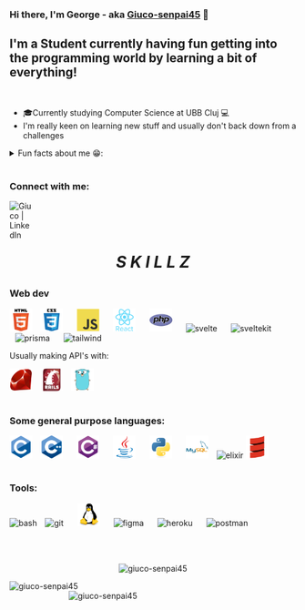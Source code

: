 ### Hi there, I'm George - aka [Giuco-senpai45][dummy] 👋

## I'm a Student currently having fun getting into the programming world by learning a bit of everything!

<br/>

- 🎓Currently studying Computer Science at UBB Cluj 💻
- I'm really keen on learning new stuff and usually don't back down from a challenges
<details>
    <summary>Fun facts about me 😁:</summary>
    <ul>
    <li>I love drawing 🎨 and singing 🎤</li>
    <li>I play basketball 🏀</li>
    <li><a href="https://myanimelist.net/profile/Giuco"><i>I also watch a lot of anime (shh)</i></a></li>
</details>

<br/>

### Connect with me:

<!-- [<img align="left" alt="Giuco | Twitter" width="22px" src="https://cdn.jsdelivr.net/npm/simple-icons@v3/icons/twitter.svg" />][twitter] -->

[<img align="left" alt="Giuco | LinkedIn" width="40px" src="https://cdn.jsdelivr.net/npm/simple-icons@v3/icons/linkedin.svg" />][linkedin]

<br />
<br />
<br />

# <p align="center"><b><i>S K I L L Z</i></b></p>

### <b>Web dev</b>

<p align="left">
  <a> <img src="https://raw.githubusercontent.com/devicons/devicon/master/icons/html5/html5-original-wordmark.svg" alt="html5" width="40" height="40"/> </a>
  <a style="padding:10px"> <img src="https://raw.githubusercontent.com/devicons/devicon/master/icons/css3/css3-original-wordmark.svg" alt="css3" width="40" height="40"/> </a>
  <a style="padding:10px"> <img src="https://raw.githubusercontent.com/devicons/devicon/master/icons/javascript/javascript-original.svg" alt="javascript" width="40" height="40"/> </a>
  <a style="padding:10px"> <img src="https://raw.githubusercontent.com/devicons/devicon/master/icons/react/react-original-wordmark.svg" alt="react" width="40" height="40"/> </a>
  <a style="padding:10px"> <img src="https://raw.githubusercontent.com/devicons/devicon/master/icons/php/php-original.svg" alt="php" width="40" height="40"/> </a>
  <!-- <a style="padding:10px"> <img src="https://www.chartjs.org/media/logo-title.svg" alt="chartjs" width="40" height="40"/> </a>  -->
  <a style="padding:10px"> <img src="https://upload.wikimedia.org/wikipedia/commons/1/1b/Svelte_Logo.svg" alt="svelte" width="40" height="40"/>
  <a style="padding:10px"> <img src="https://upload.vectorlogo.zone/logos/sveltetechnology/images/0432c913-c466-4470-b0e4-d480ed887160.svg" alt="sveltekit" width="80" height="40"/>
  <a style="padding:10px"> <img src="https://vectorwiki.com/images/SIGDY__prisma.svg" alt="prisma" width="40" height="40"/>
  </a>
  <a style="padding:10px"> <img src="https://www.vectorlogo.zone/logos/tailwindcss/tailwindcss-icon.svg" alt="tailwind" width="40" height="40"/> </a>
  <!-- <a href="https://getbootstrap.com" target="_blank"> <img src="https://raw.githubusercontent.com/devicons/devicon/master/icons/bootstrap/bootstrap-plain-wordmark.svg" alt="bootstrap" width="40" height="40"/> </a> -->
  <p> Usually making API's with:</p>
  <div align="left">
    <a> <img src="https://raw.githubusercontent.com/devicons/devicon/master/icons/ruby/ruby-original.svg" alt="ruby" width="40" height="40"/> </a>
    <a style="padding:10px"> <img src="https://raw.githubusercontent.com/devicons/devicon/master/icons/rails/rails-original-wordmark.svg" alt="rails" width="40" height="40"/> </a>
    <a href="https://golang.org" target="_blank" rel="noreferrer"> <img src="https://raw.githubusercontent.com/devicons/devicon/master/icons/go/go-original.svg" alt="go" width="40" height="40"/> </a>
  </div>
</p>

#

### <b>Some general purpose languages:</b>

<p align="left">
    <a> <img src="https://raw.githubusercontent.com/devicons/devicon/master/icons/c/c-original.svg" alt="c" width="40" height="40"/> </a>
    <a style="padding:10px"> <img src="https://raw.githubusercontent.com/devicons/devicon/master/icons/cplusplus/cplusplus-original.svg" alt="cplusplus" width="40" height="40"/> </a>
    <a style="padding:10px"> <img src="https://raw.githubusercontent.com/devicons/devicon/master/icons/csharp/csharp-original.svg" alt="csharp" width="40" height="40"/> </a>
    <a style="padding:10px"> <img src="https://raw.githubusercontent.com/devicons/devicon/master/icons/java/java-original.svg" alt="java" width="40" height="40"/> </a>
    <a style="padding:10px"> <img src="https://raw.githubusercontent.com/devicons/devicon/master/icons/python/python-original.svg" alt="python" width="40" height="40"/> </a>
    <a style="padding:10px"> <img src="https://raw.githubusercontent.com/devicons/devicon/master/icons/mysql/mysql-original-wordmark.svg" alt="mysql" width="40" height="40"/> </a>
    <a> <img src="https://www.vectorlogo.zone/logos/elixir-lang/elixir-lang-icon.svg" alt="elixir" width="40" height="40"/> </a>
    <a href="https://www.scala-lang.org" target="_blank" rel="noreferrer"> <img src="https://raw.githubusercontent.com/devicons/devicon/master/icons/scala/scala-original.svg" alt="scala" width="40" height="40"/> </a>
    <!-- <a style="padding:10px"> <img src="https://www.vectorlogo.zone/logos/kotlinlang/kotlinlang-icon.svg" alt="kotlin" width="40" height="40"/> </a> -->
</p>

<!--#

### <b>AI/ML <i> (yeah I'm that guy) </i></b>

<p align="left">
  <a href="https://opencv.org/" target="_blank" rel="noreferrer"> <img src="https://www.vectorlogo.zone/logos/opencv/opencv-icon.svg" alt="opencv" width="40" height="40"/> </a>
  <a href="https://pandas.pydata.org/" target="_blank" rel="noreferrer"> <img src="https://raw.githubusercontent.com/devicons/devicon/2ae2a900d2f041da66e950e4d48052658d850630/icons/pandas/pandas-original.svg" alt="pandas" width="40" height="40"/> </a>
  <a href="https://pytorch.org/" target="_blank" rel="noreferrer"> <img src="https://www.vectorlogo.zone/logos/pytorch/pytorch-icon.svg" alt="pytorch" width="40" height="40"/> </a>
  <a href="https://scikit-learn.org/" target="_blank" rel="noreferrer"> <img src="https://upload.wikimedia.org/wikipedia/commons/0/05/Scikit_learn_logo_small.svg" alt="scikit_learn" width="40" height="40"/> </a>
  <a href="https://seaborn.pydata.org/" target="_blank" rel="noreferrer"> <img src="https://seaborn.pydata.org/_images/logo-mark-lightbg.svg" alt="seaborn" width="40" height="40"/>
  </a>
  <a href="https://www.tensorflow.org" target="_blank" rel="noreferrer"> <img src="https://www.vectorlogo.zone/logos/tensorflow/tensorflow-icon.svg" alt="tensorflow" width="40" height="40"/> </a>
</p>
-->


#

### <b>Tools:</b>

<p align="left"> 
    <a> <img src="https://www.vectorlogo.zone/logos/gnu_bash/gnu_bash-icon.svg" alt="bash" width="40" height="40"/></a>
    <a style="padding:10px"> <img src="https://www.vectorlogo.zone/logos/git-scm/git-scm-icon.svg" alt="git" width="40" height="40"/> </a>
    <a style="padding:10px"> <img src="https://raw.githubusercontent.com/devicons/devicon/master/icons/linux/linux-original.svg" alt="linux" width="40" height="40"/> </a>
    <a style="padding:10px"> <img src="https://www.vectorlogo.zone/logos/figma/figma-icon.svg" alt="figma" width="40" height="40"/> </a>
    <a style="padding:10px"> <img src="https://www.vectorlogo.zone/logos/heroku/heroku-icon.svg" alt="heroku" width="40" height="40"/> </a>
    <a style="padding:10px"> <img src="https://www.vectorlogo.zone/logos/getpostman/getpostman-icon.svg" alt="postman" width="40" height="40"/> </a>
 </p>

<br />
<br />

<p align="center"><img align="center" src="https://github-readme-stats.vercel.app/api/top-langs?username=giuco-senpai45&show_icons=true&locale=en&layout=compact" alt="giuco-senpai45" /></p>

<div display="flex">
  <img align="left" width="400" src="https://github-readme-stats.vercel.app/api?username=giuco-senpai45&show_icons=true&locale=en" alt="giuco-senpai45" />
  <img align="right" width="400" src="https://github-readme-streak-stats.herokuapp.com/?user=giuco-senpai45&" alt="giuco-senpai45" />
</div>

[twitter]: https://twitter.com/Giuco8
[linkedin]: https://linkedin.com/in/ardelean-george/
[dummy]: https://github.com/Giuco-senpai45
